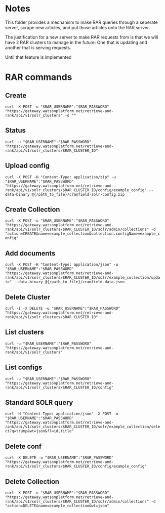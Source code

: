 # Notes
This folder provides a mechanism to make RAR queries through a seperate server, scrape new articles, and put those articles onto the RAR server. 

The justification for a new server to make RAR requests from is that we will have 2 RAR clusters to manage in the future: One that is updating and another that is serving requests. 

Until that feature is implemented 

# RAR commands

## Create
`curl -X POST -u "$RAR_USERNAME":"$RAR_PASSWORD" "https://gateway.watsonplatform.net/retrieve-and-rank/api/v1/solr_clusters" -d ""`

## Status
`curl -u "$RAR_USERNAME":"$RAR_PASSWORD" "https://gateway.watsonplatform.net/retrieve-and-rank/api/v1/solr_clusters/$RAR_CLUSTER_ID"`


## Upload config
`curl -X POST -H "Content-Type: application/zip" -u "$RAR_USERNAME":"$RAR_PASSWORD" "https://gateway.watsonplatform.net/retrieve-and-rank/api/v1/solr_clusters/$RAR_CLUSTER_ID/config/example_config" --data-binary @{/path_to_file}/cranfield-solr-config.zip`

## Create Collection
`curl -X POST -u "$RAR_USERNAME":"$RAR_PASSWORD" "https://gateway.watsonplatform.net/retrieve-and-rank/api/v1/solr_clusters/$RAR_CLUSTER_ID/solr/admin/collections" -d "action=CREATE&name=example_collection&collection.configName=example_config"`

## Add documents
`curl -X POST -H "Content-Type: application/json" -u "$RAR_USERNAME":"$RAR_PASSWORD" "https://gateway.watsonplatform.net/retrieve-and-rank/api/v1/solr_clusters/$RAR_CLUSTER_ID/solr/example_collection/update" --data-binary @{/path_to_file}/cranfield-data.json`


## Delete Cluster
`curl -i -X DELETE -u "$RAR_USERNAME":"$RAR_PASSWORD" "https://gateway.watsonplatform.net/retrieve-and-rank/api/v1/solr_clusters/$RAR_CLUSTER_ID"`

## List clusters
`curl -u "$RAR_USERNAME":"$RAR_PASSWORD" "https://gateway.watsonplatform.net/retrieve-and-rank/api/v1/solr_clusters"`

## List configs
`curl -u "$RAR_USERNAME":"$RAR_PASSWORD" "https://gateway.watsonplatform.net/retrieve-and-rank/api/v1/solr_clusters/$RAR_CLUSTER_ID/config"`


## Standard SOLR query
`curl -H "Content-Type: application/json" -X POST -u "$RAR_USERNAME":"$RAR_PASSWORD" "https://gateway.watsonplatform.net/retrieve-and-rank/api/v1/solr_clusters/$RAR_CLUSTER_ID/solr/example_collection/select?q=trump&wt=json&fl=id,title"`

## Delete conf
`curl -X DELETE -u "$RAR_USERNAME":"$RAR_PASSWORD" "https://gateway.watsonplatform.net/retrieve-and-rank/api/v1/solr_clusters/$RAR_CLUSTER_ID/config/example_config"`

## Delete Collection
`curl -X POST -u "$RAR_USERNAME":"$RAR_PASSWORD" "https://gateway.watsonplatform.net/retrieve-and-rank/api/v1/solr_clusters/$RAR_CLUSTER_ID/solr/admin/collections" -d "action=DELETE&name=example_collection&wt=json"`
